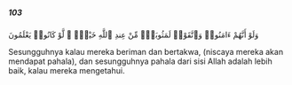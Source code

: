 ##### 103

<span class="ayah">وَلَوْ أَنَّهُمْ ءَامَنُوا۟ وَٱتَّقَوْا۟ لَمَثُوبَةٌۭ مِّنْ عِندِ ٱللَّهِ خَيْرٌۭ ۖ لَّوْ كَانُوا۟ يَعْلَمُونَ</span>

<span class="ayah_translation">Sesungguhnya kalau mereka beriman dan bertakwa, (niscaya mereka akan mendapat pahala), dan sesungguhnya pahala dari sisi Allah adalah lebih baik, kalau mereka mengetahui.</span>
